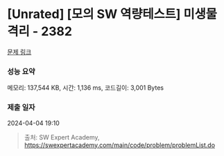 # [Unrated] [모의 SW 역량테스트] 미생물 격리 - 2382 

[문제 링크](https://swexpertacademy.com/main/code/problem/problemDetail.do?contestProbId=AV597vbqAH0DFAVl) 

### 성능 요약

메모리: 137,544 KB, 시간: 1,136 ms, 코드길이: 3,001 Bytes

### 제출 일자

2024-04-04 19:10



> 출처: SW Expert Academy, https://swexpertacademy.com/main/code/problem/problemList.do